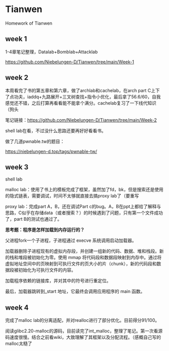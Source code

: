 # Tianwen
Homework of Tianwen

## week 1

1-4章笔记整理，Datalab+Bomblab+Attacklab

https://github.com/Niebelungen-D/Tianwen/tree/main/Week-1

## week 2

本周看完了书的第五章和第六章，做了archlab和cachelab，在arch part C上下了点功夫，iaddq+九路展开+三叉树查找+指令小优化，最后拿了56.6/60，自我感觉还不错，之后打算再看看能不能拿个满分。cachelab复习了一下线代知识（狗头

笔记链接：https://github.com/Niebelungen-D/Tianwen/tree/main/Week-2

shell lab在看，不过没什么思路还要再好好看看书。

做了几道pwnable.tw的题目：

https://niebelungen-d.top/tags/pwnable-tw/

## week 3

shell lab 

malloc lab：使用了书上的模板完成了框架，虽然加了fd，bk，但是搜索还是使用的隐式链表，需要调试，时间不太够就直接去搞proxy lab了（要重写

proxy lab：完成part A，B，还在调试Part c的bug。A，B在ppt上都给了解释与思路，C似乎在存储data（或者搜索？）的时候遇到了问题，只有第一个文件成功了，part B的测试也通过了。

**思考题：程序是怎样加载到内存运行的？**

父进程fork一个子进程，子进程通过 execve 系统调用启动加载器。

加载器删除子进程现有的虚拟内存段，并创建一组新的代码、数据、堆和栈段。新的栈和堆段被初始化为零。使用 mmap 将代码段和数据段映射到内存中。通过将虚拟地址空间中的页映射到可执行文件的页大小的片（chunk），新的代码段和数据段被初始化为可执行文件的内容。

加载程序依赖的链接库，并对其中的符号进行重定位。

最后，加载器跳转到_start 地址，它最终会调用应用程序的 main 函数。

## week 4

完成了malloc lab的分离适配，并对realloc进行了部分优化。目前得分91/100。

阅读glibc2.20-malloc的源码，目前读完了int_malloc，整理了笔记。第一次看源码速度很慢。结合之前看wiki，大致理解了其框架以及分配流程。（感概自己写的malloc太糙了